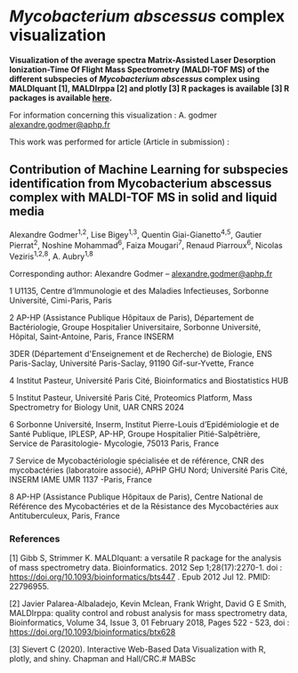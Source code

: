  # *Mycobacterium abscessus* complex visualization

**Visualization of the average spectra Matrix-Assisted Laser Desorption Ionization-Time Of Flight Mass Spectrometry (MALDI-TOF MS) of the different subspecies of  <i>Mycobacterium abscessus </i> complex using MALDIquant [1], MALDIrppa [2] and plotly [3] R packages is available [3] R packages is available [here](https://agodmer.github.io/MABSc/Mabscessus).**

For information concerning this visualization : A. godmer alexandre.godmer@aphp.fr

This work was performed for article (Article in submission) :

## Contribution of Machine Learning for subspecies identification from Mycobacterium abscessus complex with MALDI-TOF MS in solid and liquid media

Alexandre Godmer<sup>1</sup><sup>,</sup><sup>2</sup>, Lise Bigey<sup>1</sup><sup>,</sup><sup>3</sup>, Quentin Giai-Gianetto<sup>4</sup><sup>,</sup><sup>5</sup>, Gautier Pierrat<sup>2</sup>, Noshine Mohammad<sup>6</sup>, Faiza Mougari<sup>7</sup>, Renaud Piarroux<sup>6</sup>, Nicolas Veziris<sup>1</sup><sup>,</sup><sup>2</sup><sup>,</sup><sup>8</sup>, A. Aubry<sup>1</sup><sup>,</sup><sup>8</sup>

Corresponding author: Alexandre Godmer – alexandre.godmer@aphp.fr

1 U1135, Centre d’Immunologie et des Maladies Infectieuses, Sorbonne Université, Cimi-Paris, Paris

2 AP-HP (Assistance Publique Hôpitaux de Paris), Département de Bactériologie, Groupe Hospitalier Universitaire, Sorbonne Université, Hôpital, Saint-Antoine, Paris, France INSERM

3DER (Département d'Enseignement et de Recherche) de Biologie, ENS Paris-Saclay, Université Paris-Saclay, 91190 Gif-sur-Yvette, France

4 Institut Pasteur, Université Paris Cité, Bioinformatics and Biostatistics HUB

5 Institut Pasteur, Université Paris Cité, Proteomics Platform, Mass Spectrometry for Biology Unit, UAR CNRS 2024

6 Sorbonne Université, Inserm, Institut Pierre-Louis d’Epidémiologie et de Santé Publique, IPLESP, AP-HP, Groupe Hospitalier Pitié-Salpêtrière, Service de Parasitologie- Mycologie, 75013 Paris, France

7 Service de Mycobactériologie spécialisée et de référence, CNR des mycobactéries (laboratoire associé), APHP GHU Nord; Université Paris Cité, INSERM IAME UMR 1137 -Paris, France

8 AP-HP (Assistance Publique Hôpitaux de Paris), Centre National de Référence des Mycobactéries et de la Résistance des Mycobactéries aux Antituberculeux, Paris, France

### References

[1] Gibb S, Strimmer K. MALDIquant: a versatile R package for the analysis of mass spectrometry data. Bioinformatics. 2012 Sep 1;28(17):2270-1. doi : https://doi.org/10.1093/bioinformatics/bts447 . Epub 2012 Jul 12. PMID: 22796955.

[2] Javier Palarea-Albaladejo, Kevin Mclean, Frank Wright, David G E Smith, MALDIrppa: quality control and robust analysis for mass spectrometry data, Bioinformatics, Volume 34, Issue 3, 01 February 2018, Pages 522 - 523, doi : https://doi.org/10.1093/bioinformatics/btx628

[3] Sievert C (2020). Interactive Web-Based Data Visualization with R, plotly, and shiny. Chapman and Hall/CRC.# MABSc
